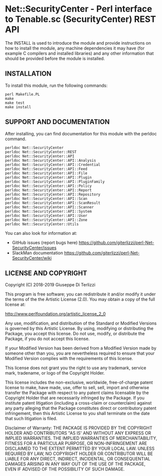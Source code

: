 # Net::SecurityCenter - Perl interface to Tenable.sc (SecurityCenter) REST API

The INSTALL is used to introduce the module and provide instructions on
how to install the module, any machine dependencies it may have (for
example C compilers and installed libraries) and any other information
that should be provided before the module is installed.

## INSTALLATION

To install this module, run the following commands:

    perl Makefile.PL
    make
    make test
    make install

## SUPPORT AND DOCUMENTATION

After installing, you can find documentation for this module with the
perldoc command.

    perldoc Net::SecurityCenter
    perldoc Net::SecurityCenter::REST
    perldoc Net::SecurityCenter::API
    perldoc Net::SecurityCenter::API::Analysis
    perldoc Net::SecurityCenter::API::Credential
    perldoc Net::SecurityCenter::API::Feed
    perldoc Net::SecurityCenter::API::File
    perldoc Net::SecurityCenter::API::Plugin
    perldoc Net::SecurityCenter::API::PluginFamily
    perldoc Net::SecurityCenter::API::Policy
    perldoc Net::SecurityCenter::API::Report
    perldoc Net::SecurityCenter::API::Repository
    perldoc Net::SecurityCenter::API::Scan
    perldoc Net::SecurityCenter::API::ScanResult
    perldoc Net::SecurityCenter::API::Scanner
    perldoc Net::SecurityCenter::API::System
    perldoc Net::SecurityCenter::API::User
    perldoc Net::SecurityCenter::API::Zone
    perldoc Net::SecurityCenter::Utils

You can also look for information at:

  * GitHub issues (report bugs here) https://github.com/giterlizzi/perl-Net-SecurityCenter/issues
  * SlackMan documentation https://github.com/giterlizzi/perl-Net-SecurityCenter/wiki


## LICENSE AND COPYRIGHT

Copyright (C) 2018-2019 Giuseppe Di Terlizzi

This program is free software; you can redistribute it and/or modify it
under the terms of the the Artistic License (2.0). You may obtain a
copy of the full license at:

http://www.perlfoundation.org/artistic_license_2_0

Any use, modification, and distribution of the Standard or Modified
Versions is governed by this Artistic License. By using, modifying or
distributing the Package, you accept this license. Do not use, modify,
or distribute the Package, if you do not accept this license.

If your Modified Version has been derived from a Modified Version made
by someone other than you, you are nevertheless required to ensure that
your Modified Version complies with the requirements of this license.

This license does not grant you the right to use any trademark, service
mark, tradename, or logo of the Copyright Holder.

This license includes the non-exclusive, worldwide, free-of-charge
patent license to make, have made, use, offer to sell, sell, import and
otherwise transfer the Package with respect to any patent claims
licensable by the Copyright Holder that are necessarily infringed by the
Package. If you institute patent litigation (including a cross-claim or
counterclaim) against any party alleging that the Package constitutes
direct or contributory patent infringement, then this Artistic License
to you shall terminate on the date that such litigation is filed.

Disclaimer of Warranty: THE PACKAGE IS PROVIDED BY THE COPYRIGHT HOLDER
AND CONTRIBUTORS "AS IS' AND WITHOUT ANY EXPRESS OR IMPLIED WARRANTIES.
THE IMPLIED WARRANTIES OF MERCHANTABILITY, FITNESS FOR A PARTICULAR
PURPOSE, OR NON-INFRINGEMENT ARE DISCLAIMED TO THE EXTENT PERMITTED BY
YOUR LOCAL LAW. UNLESS REQUIRED BY LAW, NO COPYRIGHT HOLDER OR
CONTRIBUTOR WILL BE LIABLE FOR ANY DIRECT, INDIRECT, INCIDENTAL, OR
CONSEQUENTIAL DAMAGES ARISING IN ANY WAY OUT OF THE USE OF THE PACKAGE,
EVEN IF ADVISED OF THE POSSIBILITY OF SUCH DAMAGE.
